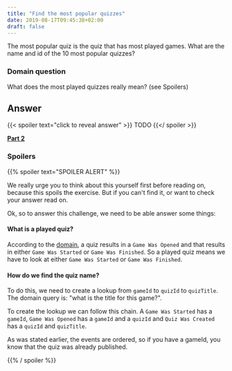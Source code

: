 ```yaml
---
title: "Find the most popular quizzes"
date: 2019-08-17T09:45:38+02:00
draft: false
---
```


The most popular quiz is the quiz that has most played games. What are the name and id of the 10 most popular quizzes?

### Domain question

What does the most played quizzes really mean? (see Spoilers)

## Answer

{{< spoiler text="click to reveal answer" >}}
TODO
{{</ spoiler >}}

**[Part 2](/challenge/find_most_popular_quizzes_2)**

### Spoilers

{{% spoiler text="SPOILER ALERT" %}}

We really urge you to think about this yourself first before reading on, because this spoils the exercise.
But if you can't find it, or want to check your answer read on.

Ok, so to answer this challenge, we need to be able answer some things:

#### What is a played quiz?

According to the [domain](/doc/domain), a quiz results in a `Game Was Opened` and that results in either `Game Was Started` or `Game Was Finished`.
So a played quiz means we have to look at either `Game Was Started` or `Game Was Finished`.

#### How do we find the quiz name?

To do this, we need to create a lookup from `gameId` to `quizId` to `quizTitle`. The domain query is: "what is the title for this game?".

To create the lookup we can follow this chain.  A `Game Was Started` has a `gameId`, `Game Was Opened` has a `gameId` and a `quizId` and `Quiz Was Created` has a `quizId` and `quizTitle`.

As was stated earlier, the events are ordered, so if you have a gameId, you know that the quiz was already published.

{{% / spoiler %}}

